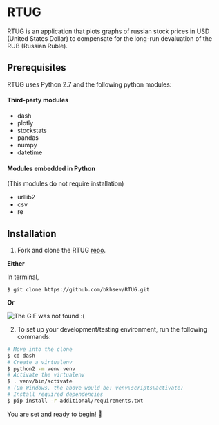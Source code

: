 # RTUG
RTUG is an application that plots graphs of russian stock prices in USD (United States Dollar) to compensate for the long-run devaluation of the RUB (Russian Ruble).

## Prerequisites
RTUG uses Python 2.7 and the following python modules:

#### Third-party modules
- dash
- plotly
- stockstats
- pandas 
- numpy
- datetime

#### Modules embedded in Python
(This modules do not require installation)
- urllib2 
- csv
- re


## Installation

1. Fork and clone the RTUG [repo](https://github.com/bkhsev/RTUG).

**Either**

In terminal,

`$ git clone https://github.com/bkhsev/RTUG.git`
 
 **Or**
 
 ![The GIF was not found :(](https://github.com/bkhsev/files-used-in-other-repos/blob/master/RTUG/clone.gif)
 
 
 2. To set up your development/testing environment, run the following commands:
 
 ``` bash
# Move into the clone
$ cd dash
# Create a virtualenv
$ python2 -m venv venv
# Activate the virtualenv
$ . venv/bin/activate
# (On Windows, the above would be: venv\scripts\activate)
# Install required dependencies
$ pip install -r additional/requirements.txt
 ```
 
 You are set and ready to begin! :rocket:
